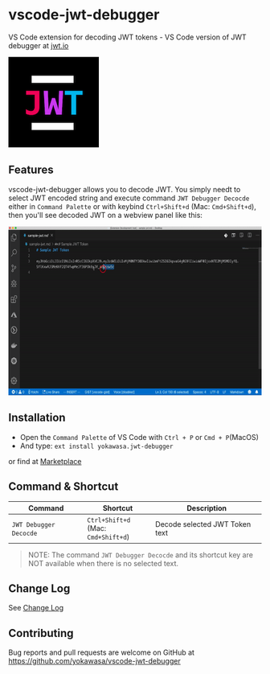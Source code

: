 # vscode-jwt-debugger

VS Code extension for decoding JWT tokens - VS Code version of JWT debugger at [jwt.io](https://jwt.io/)

![](assets/icon.png)

## Features
vscode-jwt-debugger allows you to decode JWT. You simply needt to select JWT encoded string and execute command `JWT Debugger Decocde` either in `Command Palette` or with keybind `Ctrl+Shift+d` (Mac: `Cmd+Shift+d`), then you'll see decoded JWT on a webview panel like this:

![](assets/vscode-jwt-debugger.gif)


## Installation
- Open the `Command Palette` of VS Code with `Ctrl + P` or `Cmd + P`(MacOS)
- And type: `ext install yokawasa.jwt-debugger`

or find at [Marketplace](https://marketplace.visualstudio.com/)

## Command & Shortcut
| Command | Shortcut | Description |
| --- | --- | --- |
| `JWT Debugger Decocde` | `Ctrl+Shift+d` <br> (Mac: `Cmd+Shift+d`) | Decode selected JWT Token text |

> NOTE:  The command `JWT Debugger Decocde` and its shortcut key are NOT available when there is no selected text. 

## Change Log
See [Change Log](CHANGELOG.md)

## Contributing

Bug reports and pull requests are welcome on GitHub at https://github.com/yokawasa/vscode-jwt-debugger
